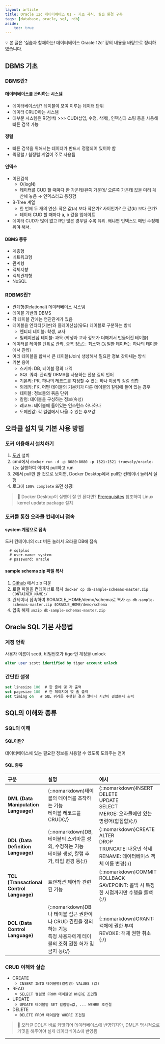 ```yaml
---
layout: article
title: Oracle 12c 데이터베이스 01 - 기초 지식, 실습 환경 구축
tags: [database, oracle, sql, rdb]
aside:
    toc: true
---
```


💡 본 글은 '실습과 함께하는! 데이터베이스 Oracle 12c' 강의 내용을 바탕으로 정리하였습니다.

## DBMS 기초
### DBMS란?
#### 데이터베이스를 관리하는 시스템
* 데이터베이스란? 테이블이 모여 이루는 데이터 단위
* 데이터 CRUD하는 시스템
* 대부분 시스템은 R(검색) >>> CUD(삽입, 수정, 삭제), 인덱싱과 소팅 등을 사용해 빠른 검색 가능
#### 정렬
* 빠른 검색을 위해서는 데이터가 반드시 정렬되어 있어야 함
* 퀵정렬 / 힙정렬 계열이 주로 사용됨
#### 인덱스
* 이진검색
  + O(logN)
  + 데이터를 CUD 할 때마다 한 가운데/왼쪽 가운데/ 오른쪽 가운데 값을 미리 계산해 놓음 → 인덱스라고 통칭함
* B-Tree 계열
  + 한 번에 두 개의 연산: 작은 값(a) 보다 작은가? 사이인가? 큰 값(b) 보다 큰가?
  + 데이터 CUD 할 때마다 a, b 값을 업데이트
* 데이터 CUD가 많이 없고 R만 많은 경우일 수록 유리. 왜냐면 인덱스도 매번 수정해줘야 해서.
#### DBMS 종류
* 계층형
* 네트워크형
* 관계형
* 객체지향
* 객체관계형
* NoSQL

### RDBMS란?
* 관계형(Relational) 데이터베이스 시스템
* 테이블 기반의 DBMS
* 각 테이블 간에는 연관관계가 있음
* 테이블을 엔티티(기본)와 릴레이션십(유도) 테이블로 구분하는 방식
  + 엔티티 테이블: 학생, 교사
  + 릴레이션십 테이블: 과목 (학생과 교사 정보가 더해져서 만들어진 테이블)
* 데이터를 테이블 단위로 관리, 중복 정보는 최소화 (동일한 데이터는 하나의 테이블에서 관리)
* 여러 테이블을 합쳐서 큰 테이블(Join) 생성해서 필요한 정보 찾아내는 방식
* 기본 용어
  + 스키마: DB, 테이블 정의 내역
  + SQL 쿼리: 관리형 DBMS를 사용하는 전용 질의 언어
  + 기본키: PK. 하나의 레코드를 지정할 수 있는 하나 이상의 컬럼 집합
  + 외래키: FK. 어떤 테이블의 기본키가 다른 테이블의 칼럼에 들어 있는 경우
  + 테이블: 정보들의 묶음 단위
  + 칼럼: 테이블을 구성하는 정보(속성)
  + 레코드: 테이블에 들어있는 인스턴스 하나하나
  + 도메인값: 각 컬럼에서 나올 수 있는 후보값

## 오라클 설치 및 기본 사용 방법
### 도커 이용해서 설치하기
1. [도커](https://www.docker.com/get-started) 설치
2. cmd에서 `docker run -d -p 8080:8080 -p 1521:1521 truevoly/oracle-12c` 실행하여 이미지 pull하고 run
3. 2에서 pull만 한 것으로 보이면, Docker Desktop에서 pull한 컨테이너 눌러서 실행
4. 로그에 `100% complete` 뜨면 성공!

> 📌 Docker Desktop이 실행이 잘 안 된다면? [Prerequisites](https://docs.docker.com/docker-for-windows/wsl/#prerequisites) 참조하여 Linux kernel update package 설치


### 도커를 통한 오라클 컨테이너 접속
#### system 계정으로 접속
도커 컨테이너의 `CLI` 버튼 눌러서 오라클 DB에 접속 <br/>
```shell
  # sqlplus
  # user-name: system
  # password: oracle
```

#### sample schema zip 파일 복사
1. [Github](https://github.com/oracle/db-sample-schemas) 에서 zip 다운
2. 로컬 파일을 컨테이너로 복사 `docker cp db-sample-schemas-master.zip CONTAINER_NAME:/`
3. 컨테이너 접속하여 $ORACLE_HOME/demo/schema로 복사 `cp db-sample-schemas-master.zip $ORACLE_HOME/demo/schema`
4. 압축 해제 `unzip db-sample-schemas-master.zip`

## Oracle SQL 기본 사용법
### 계정 언락
사용자 이름이 scott, 비밀번호가 tiger인 계정을 unlock
``` sql
alter user scott identified by tiger account unlock
```

### 간단한 설정
``` sql
set linesize 100  # 한 줄에 몇 자 출력
set pagesize 100  # 한 페이지에 몇 줄 출력
set timing on   # SQL 쿼리를 수행한 결과 얼마나 시간이 걸렸는지 출력
```

## SQL의 이해와 종류
### SQL의 이해
#### SQL이란?
데이터베이스에 있는 필요한 정보를 사용할 수 있도록 도와주는 언어
#### SQL 종류

|구분|설명|예시|
|:---|:---|:---|
|**DML (Data Manipulation Language)**| {::nomarkdown}테이블의 데이터를 조작하는 기능</br>테이블 레코드를 CRUD{:/}| {::nomarkdown}INSERT</br>DELETE</br>UPDATE</br>SELECT</br>MERGE: 오라클에만 있는 명령어(합집합){:/}|
|**DDL (Data Definition Language)**|{::nomarkdown}DB, 테이블의 스키마를 정의, 수정하는 기능 </br> 테이블 생성, 칼럼 추가, 타입 변경 등{:/} | {::nomarkdown}CREATE</br>ALTER</br>DROP</br>TRUNCATE: 내용만 삭제</br>RENAME: 데이터베이스 객체 이름 변경{:/}|
|**TCL (Transactional Control Language)**| 트랜잭션 제어와 관련된 기능 | {::nomarkdown}COMMIT</br>ROLLBACK</br>SAVEPOINT: 롤백 시 특정한 시점까지만 수행을 롤백{:/}|
|**DCL (Data Control Language)**|{::nomarkdown}DB나 테이블 접근 권한이나 CRUD 권한을 정의하는 기능</br>특정 사용자에게 테이블의 조회 권한 허가 및 금지 등{:/}|{::nomarkdown}GRANT: 객체에 권한 부여</br>REVOKE: 객체 권한 취소{:/}|

### CRUD 이해와 실습
* CREATE
  - `INSERT INTO 테이블명(컬럼명) VALUES (값)`
* READ
  - `SELECT 컬럼명 FROM 테이블명 WHERE 조건절`
* UPDATE
  - `UPDATE 테이블명 SET 컬럼명=값, ... WEHRE 조건절`
* DELETE
  - `DELETE FROM 테이블명 WHERE 조건절`

> 📌 오라클 DDL은 바로 커밋되어 데이터베이스에 반영되지만, DML은 명시적으로 커밋을 해주어야 실제 데이터베이스에 반영됨


***
<!--more-->

